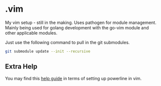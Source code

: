 # .vim
My vim setup - still in the making. Uses pathogen for module management. Mainly being used for golang development with the go-vim module and other applicable modules.

Just use the following command to pull in the git submodules.
```bash
git submodule update --init --recursive
```

## Extra Help
You may find this [help guide](https://askubuntu.com/questions/283908/how-can-i-install-and-use-powerline-plugin) in terms of setting up powerline in vim.
